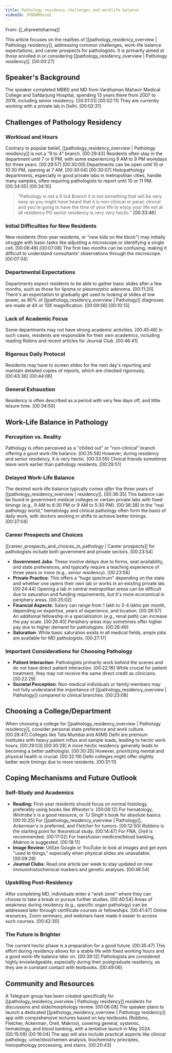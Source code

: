 ```yaml
---
title: Pathology residency challenges and worklife balance
videoId: JFBDAMdvzaI
---
```


From: [[_drpreetisharma]] <br/> 

This article focuses on the realities of [[pathology_residency_overview | Pathology residency]], addressing common challenges, work-life balance expectations, and career prospects for pathologists. It is primarily aimed at those enrolled in or considering [[pathology_residency_overview | Pathology residency]]. <a class="yt-timestamp" data-t="00:00:27">[00:00:27]</a>

## Speaker's Background

The speaker completed MBBS and MD from Vardhaman Mahavir Medical College and Safdarjung Hospital, spending 13 years there from 2007 to 2019, including senior residency. <a class="yt-timestamp" data-t="00:01:51">[00:01:51]</a> <a class="yt-timestamp" data-t="00:02:11">[00:02:11]</a> They are currently working with a private lab in Delhi. <a class="yt-timestamp" data-t="00:02:31">[00:02:31]</a>

## Challenges of Pathology Residency

### Workload and Hours
Contrary to popular belief, [[pathology_residency_overview | Pathology residency]] is not a "9 to 4" branch. <a class="yt-timestamp" data-t="00:29:43">[00:29:43]</a> Residents often stay in the department until 7 or 8 PM, with some experiencing 9 AM to 9 PM workdays for three years. <a class="yt-timestamp" data-t="00:29:57">[00:29:57]</a> <a class="yt-timestamp" data-t="00:30:00">[00:30:00]</a> Departments can be open until 10 or 10:30 PM, opening at 7 AM. <a class="yt-timestamp" data-t="00:30:04">[00:30:04]</a> <a class="yt-timestamp" data-t="00:30:07">[00:30:07]</a> Histopathology departments, especially in good private labs in metropolitan cities, handle many samples, often requiring pathologists to report until 10 or 11 PM. <a class="yt-timestamp" data-t="00:34:05">[00:34:05]</a> <a class="yt-timestamp" data-t="00:34:10">[00:34:10]</a>

> "Pathology is not a 9 to4 Branch it is not something that will be very easy as you might have heard that it is non-clinical or parac clinical and you're going to have the time of your life to enjoy your life not at all residency PG senior residency is very very hectic." <a class="yt-timestamp" data-t="00:33:46">[00:33:46]</a>

### Initial Difficulties for New Residents
New residents (first-year residents, or "new kids on the block") may initially struggle with basic tasks like adjusting a microscope or identifying a single cell. <a class="yt-timestamp" data-t="00:06:49">[00:06:49]</a> <a class="yt-timestamp" data-t="00:07:08">[00:07:08]</a> The first two months can be confusing, making it difficult to understand consultants' observations through the microscope. <a class="yt-timestamp" data-t="00:07:34">[00:07:34]</a>

### Departmental Expectations
Departments expect residents to be able to gather basic slides after a few months, such as those for lipoma or pleomorphic adenoma. <a class="yt-timestamp" data-t="00:11:20">[00:11:20]</a> There's an expectation to gradually get used to looking at slides at low power, as 80% of [[pathology_residency_overview | Pathology]] diagnoses are made at 4X or 10X magnification. <a class="yt-timestamp" data-t="00:09:56">[00:09:56]</a> <a class="yt-timestamp" data-t="00:10:13">[00:10:13]</a>

### Lack of Academic Focus
Some departments may not have strong academic activities. <a class="yt-timestamp" data-t="00:45:48">[00:45:48]</a> In such cases, residents are responsible for their own academics, including reading Robins and recent articles for Journal Club. <a class="yt-timestamp" data-t="00:46:41">[00:46:41]</a>

### Rigorous Daily Protocol
Residents may have to screen slides for the next day's reporting and maintain detailed copies of reports, which are checked rigorously. <a class="yt-timestamp" data-t="00:43:36">[00:43:36]</a> <a class="yt-timestamp" data-t="00:44:06">[00:44:06]</a>

### General Exhaustion
Residency is often described as a period with very few days off, and little leisure time. <a class="yt-timestamp" data-t="00:34:50">[00:34:50]</a>

## Work-Life Balance in Pathology

### Perception vs. Reality
Pathology is often perceived as a "chilled out" or "non-clinical" branch offering a good work-life balance. <a class="yt-timestamp" data-t="00:35:58">[00:35:58]</a> However, during residency and senior residency, it is very hectic. <a class="yt-timestamp" data-t="00:33:59">[00:33:59]</a> Clinical friends sometimes leave work earlier than pathology residents. <a class="yt-timestamp" data-t="00:29:51">[00:29:51]</a>

### Delayed Work-Life Balance
The desired work-life balance typically comes *after* the three years of [[pathology_residency_overview | residency]]. <a class="yt-timestamp" data-t="00:36:35">[00:36:35]</a> This balance can be found in government medical colleges or certain private labs with fixed timings (e.g., 9 AM to 6:30 PM or 9 AM to 5:30 PM). <a class="yt-timestamp" data-t="00:36:38">[00:36:38]</a> In the "real pathology world," hematology and clinical pathology often form the basis of daily work, with doctors working in shifts to achieve better timings. <a class="yt-timestamp" data-t="00:37:04">[00:37:04]</a>

### Career Prospects and Choices
[[career_prospects_and_choices_in_pathology | Career prospects]] for pathologists include both government and private sectors. <a class="yt-timestamp" data-t="00:23:54">[00:23:54]</a>
*   **Government Jobs**: These involve delays due to forms, seat availability, and state preferences, and typically require a teaching experience of three years or more (e.g., senior residency). <a class="yt-timestamp" data-t="00:23:56">[00:23:56]</a>
*   **Private Practice**: This offers a "huge spectrum" depending on the state and whether one opens their own lab or works in an existing private lab. <a class="yt-timestamp" data-t="00:24:44">[00:24:44]</a> Opening a lab in central metropolitan areas can be difficult due to saturation and funding requirements, but it's more economical in periphery areas. <a class="yt-timestamp" data-t="00:25:02">[00:25:02]</a>
*   **Financial Aspects**: Salary can range from 1 lakh to 3-4 lakhs per month, depending on expertise, years of experience, and location. <a class="yt-timestamp" data-t="00:26:57">[00:26:57]</a> An additional fellowship in a specialization (e.g., renal path) can increase the pay scale. <a class="yt-timestamp" data-t="00:26:40">[00:26:40]</a> Periphery areas may sometimes offer higher pay due to higher demand for pathologists. <a class="yt-timestamp" data-t="00:26:49">[00:26:49]</a>
*   **Saturation**: While basic saturation exists in all medical fields, ample jobs are available for MD pathologists. <a class="yt-timestamp" data-t="00:27:17">[00:27:17]</a>

### Important Considerations for Choosing Pathology
*   **Patient Interaction**: Pathologists primarily work behind the scenes and do not have direct patient interaction. <a class="yt-timestamp" data-t="00:22:16">[00:22:16]</a> While crucial for patient treatment, they may not receive the same direct credit as clinicians. <a class="yt-timestamp" data-t="00:22:29">[00:22:29]</a>
*   **Societal Perception**: Non-medical individuals or family members may not fully understand the importance of [[pathology_residency_overview | Pathology]] compared to clinical branches. <a class="yt-timestamp" data-t="00:23:08">[00:23:08]</a>

## Choosing a College/Department
When choosing a college for [[pathology_residency_overview | Pathology residency]], consider personal state preference and work culture. <a class="yt-timestamp" data-t="00:28:47">[00:28:47]</a> Colleges like Tata Mumbai and AIIMS Delhi are premium institutes with heavy patient influx and sample loads, leading to hectic work hours. <a class="yt-timestamp" data-t="00:29:03">[00:29:03]</a> <a class="yt-timestamp" data-t="00:30:28">[00:30:28]</a> A more hectic residency generally leads to becoming a better pathologist. <a class="yt-timestamp" data-t="00:30:35">[00:30:35]</a> However, prioritizing mental and physical health is crucial. <a class="yt-timestamp" data-t="00:32:19">[00:32:19]</a> Delhi colleges might offer slightly better work timings due to more residents. <a class="yt-timestamp" data-t="00:31:11">[00:31:11]</a>

## Coping Mechanisms and Future Outlook

### Self-Study and Academics
*   **Reading:** First-year residents should focus on normal histology, preferably using books like *Wheater's*. <a class="yt-timestamp" data-t="00:08:12">[00:08:12]</a> For hematology, *Wintrobe's* is a good resource, or *TJ Singh*'s book for absolute basics. <a class="yt-timestamp" data-t="00:10:25">[00:10:25]</a> For [[pathology_residency_overview | Pathology]], *Ackerman's* is preferred, and *Fletcher* for tumors. <a class="yt-timestamp" data-t="00:12:50">[00:12:50]</a> *Robbins* is the starting point for theoretical study. <a class="yt-timestamp" data-t="00:14:47">[00:14:47]</a> For FNA, *Orell* is recommended. <a class="yt-timestamp" data-t="00:17:02">[00:17:02]</a> For transfusion medicine/blood banking, *Makroo* is suggested. <a class="yt-timestamp" data-t="00:18:11">[00:18:11]</a>
*   **Image Review:** Utilize Google or YouTube to look at images and get eyes "used to things," especially when physical slides are unavailable. <a class="yt-timestamp" data-t="00:09:29">[00:09:29]</a>
*   **Journal Clubs:** Read one article per week to stay updated on new immunohistochemical markers and genetic analyses. <a class="yt-timestamp" data-t="00:46:54">[00:46:54]</a>

### Upskilling Post-Residency
After completing MD, individuals enter a "wish zone" where they can choose to take a break or pursue further studies. <a class="yt-timestamp" data-t="00:40:54">[00:40:54]</a> Areas of weakness during residency (e.g., specific organ pathology) can be addressed later through certificate courses or fellowships. <a class="yt-timestamp" data-t="00:41:47">[00:41:47]</a> Online resources, Zoom seminars, and webinars have made it easier to access such courses. <a class="yt-timestamp" data-t="00:42:30">[00:42:30]</a>

### The Future is Brighter
The current hectic phase is a preparation for a good future. <a class="yt-timestamp" data-t="00:35:47">[00:35:47]</a> This effort during residency allows for a stable life with fixed working hours and a good work-life balance later on. <a class="yt-timestamp" data-t="00:39:12">[00:39:12]</a> Pathologists are considered highly knowledgeable, especially during their postgraduate residency, as they are in constant contact with textbooks. <a class="yt-timestamp" data-t="00:49:06">[00:49:06]</a>

## Community and Resources
A Telegram group has been created specifically for [[pathology_residency_overview | Pathology residency]] residents for discussions and slide/morphology review. <a class="yt-timestamp" data-t="00:06:08">[00:06:08]</a> The speaker plans to launch a dedicated [[pathology_residency_overview | Pathology residency]] app with comprehensive lectures based on key textbooks (Robbins, Fletcher, Ackerman, Orell, Makroo), covering general, systemic, hematology, and blood banking, with a tentative launch in May 2024. <a class="yt-timestamp" data-t="00:15:09">[00:15:09]</a> <a class="yt-timestamp" data-t="00:16:04">[00:16:04]</a> The app will also include practical aspects like clinical pathology, urine/stool/semen analysis, biochemistry principles, histopathology processing, and stains. <a class="yt-timestamp" data-t="00:20:43">[00:20:43]</a>